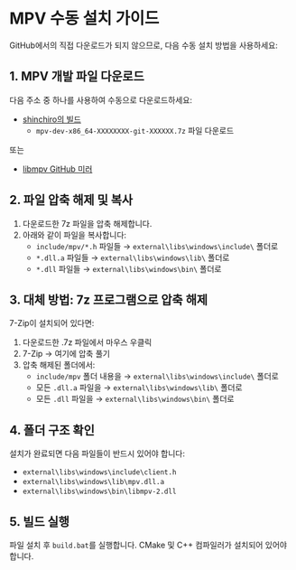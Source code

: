 # MPV 수동 설치 가이드

GitHub에서의 직접 다운로드가 되지 않으므로, 다음 수동 설치 방법을 사용하세요:

## 1. MPV 개발 파일 다운로드

다음 주소 중 하나를 사용하여 수동으로 다운로드하세요:

- [shinchiro의 빌드](https://github.com/shinchiro/mpv-winbuild-cmake/releases)
  - `mpv-dev-x86_64-XXXXXXXX-git-XXXXXX.7z` 파일 다운로드

또는

- [libmpv GitHub 미러](https://github.com/btimby/libmpv/releases)

## 2. 파일 압축 해제 및 복사

1. 다운로드한 7z 파일을 압축 해제합니다.
2. 아래와 같이 파일을 복사합니다:
   - `include/mpv/*.h` 파일들 → `external\libs\windows\include\` 폴더로
   - `*.dll.a` 파일들 → `external\libs\windows\lib\` 폴더로
   - `*.dll` 파일들 → `external\libs\windows\bin\` 폴더로

## 3. 대체 방법: 7z 프로그램으로 압축 해제

7-Zip이 설치되어 있다면:

1. 다운로드한 .7z 파일에서 마우스 우클릭
2. 7-Zip → 여기에 압축 풀기
3. 압축 해제된 폴더에서:
   - `include/mpv` 폴더 내용을 → `external\libs\windows\include\` 폴더로
   - 모든 `.dll.a` 파일을 → `external\libs\windows\lib\` 폴더로
   - 모든 `.dll` 파일을 → `external\libs\windows\bin\` 폴더로

## 4. 폴더 구조 확인

설치가 완료되면 다음 파일들이 반드시 있어야 합니다:
- `external\libs\windows\include\client.h`
- `external\libs\windows\lib\mpv.dll.a`
- `external\libs\windows\bin\libmpv-2.dll`

## 5. 빌드 실행

파일 설치 후 `build.bat`를 실행합니다. CMake 및 C++ 컴파일러가 설치되어 있어야 합니다. 